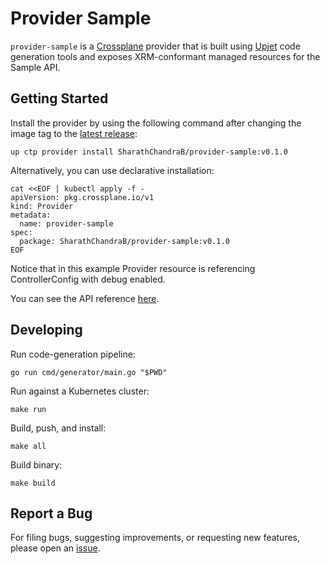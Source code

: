 # Provider Sample

`provider-sample` is a [Crossplane](https://crossplane.io/) provider that
is built using [Upjet](https://github.com/upbound/upjet) code
generation tools and exposes XRM-conformant managed resources for the
Sample API.

## Getting Started

Install the provider by using the following command after changing the image tag
to the [latest release](https://marketplace.upbound.io/providers/SharathChandraB/provider-sample):
```
up ctp provider install SharathChandraB/provider-sample:v0.1.0
```

Alternatively, you can use declarative installation:
```
cat <<EOF | kubectl apply -f -
apiVersion: pkg.crossplane.io/v1
kind: Provider
metadata:
  name: provider-sample
spec:
  package: SharathChandraB/provider-sample:v0.1.0
EOF
```

Notice that in this example Provider resource is referencing ControllerConfig with debug enabled.

You can see the API reference [here](https://doc.crds.dev/github.com/SharathChandraB/provider-sample).

## Developing

Run code-generation pipeline:
```console
go run cmd/generator/main.go "$PWD"
```

Run against a Kubernetes cluster:

```console
make run
```

Build, push, and install:

```console
make all
```

Build binary:

```console
make build
```

## Report a Bug

For filing bugs, suggesting improvements, or requesting new features, please
open an [issue](https://github.com/SharathChandraB/provider-sample/issues).
